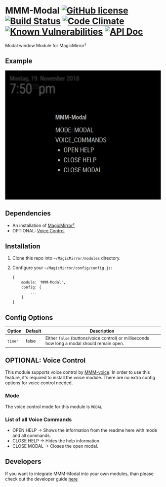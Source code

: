 # MMM-Modal [![GitHub license](https://img.shields.io/badge/license-MIT-blue.svg?style=flat)](https://raw.githubusercontent.com/fewieden/MMM-Modal/master/LICENSE) [![Build Status](https://travis-ci.org/fewieden/MMM-Modal.svg?branch=master)](https://travis-ci.org/fewieden/MMM-Modal) [![Code Climate](https://codeclimate.com/github/fewieden/MMM-Modal/badges/gpa.svg?style=flat)](https://codeclimate.com/github/fewieden/MMM-Modal) [![Known Vulnerabilities](https://snyk.io/test/github/fewieden/mmm-modal/badge.svg)](https://snyk.io/test/github/fewieden/mmm-modal) [![API Doc](https://doclets.io/fewieden/MMM-Modal/master.svg)](https://doclets.io/fewieden/MMM-Modal/master)

Modal window Module for MagicMirror²

## Example

![](.github/example.png)

## Dependencies

* An installation of [MagicMirror²](https://github.com/MichMich/MagicMirror)
* OPTIONAL: [Voice Control](https://github.com/fewieden/MMM-voice)

## Installation

1. Clone this repo into `~/MagicMirror/modules` directory.
1. Configure your `~/MagicMirror/config/config.js`:

    ```
    {
        module: 'MMM-Modal',
        config: {
            ...
        }
    }
    ```

## Config Options

| **Option** | **Default** | **Description** |
| --- | --- | --- |
| `timer` | false | Either `false` (buttons/voice control) or milliseconds how long a modal should remain open. |

## OPTIONAL: Voice Control

This module supports voice control by
[MMM-voice](https://github.com/fewieden/MMM-voice). In order to use this
feature, it's required to install the voice module. There are no extra config
options for voice control needed.

### Mode

The voice control mode for this module is `MODAL`

### List of all Voice Commands

* OPEN HELP -> Shows the information from the readme here with mode and all commands.
* CLOSE HELP -> Hides the help information.
* CLOSE MODAL -> Closes the open modal.

## Developers

If you want to integrate MMM-Modal into your own modules, than please check out the developer guide [here]()
